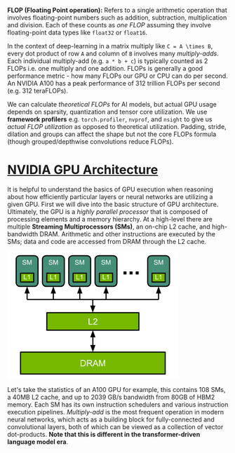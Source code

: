 **FLOP (Floating Point operation):** Refers to a single arithmetic operation that involves floating-point numbers such as addition, subtraction, multiplication and division. Each of these counts as _one FLOP_ assuming they involve floating-point data types like `float32` or `float16`. 

In the context of deep-learning in a matrix multiply like `C = A \times B`, every dot product of row `A` and column of `B` involves many _multiply-adds_. Each individual multiply-add (e.g. `a * b + c`) is typically counted as 2 FLOPs i.e. one multiply and one addition. FLOPs is generally a good performance metric - how many FLOPs our GPU or CPU can do per second. An NVIDIA A100 has a peak performance of 312 trillion FLOPs per second (e.g. 312 teraFLOPs). 

We can calculate _theoretical FLOPs_ for AI models, but actual GPU usage depends on sparsity, quantization and tensor core utilization. We use **framework profilers** e.g. `torch.profiler`, `nvprof`, and `nsight` to give us _actual FLOP utilization_ as opposed to theoretical utilization. Padding, stride, dilation and groups can affect the shape but not the core FLOPs formula (though grouped/depthwise convolutions reduce FLOPs).

# [NVIDIA GPU Architecture](https://docs.nvidia.com/deeplearning/performance/dl-performance-gpu-background/index.html)

It is helpful to understand the basics of GPU execution when reasoning about how efficiently particular layers or neural networks are utilizing a given GPU. First we will dive into the basic structure of GPU architecture. Ultimately, the GPU is a _highly parallel processor_ that is composed of processing elements and a memory hierarchy. At a high-level there are multiple **Streaming Multiprocessors (SMs)**, an on-chip L2 cache, and high-bandwidth DRAM. Arithmetic and other instructions are executed by the SMs; data and code are accessed from DRAM through the L2 cache. 

![Alt text](image.png)

Let's take the statistics of an A100 GPU for example, this contains 108 SMs, a 40MB L2 cache, and up to 2039 GB/s bandwidth from 80GB of HBM2 memory. Each SM has its own instruction schedulers and various instruction execution pipelines. _Multiply-add_ is the most frequent operation in modern neural networks, which acts as a building block for fully-connected and convolutional layers, both of which can be viewed as a collection of vector dot-products. **Note that this is different in the transformer-driven language model era**. 